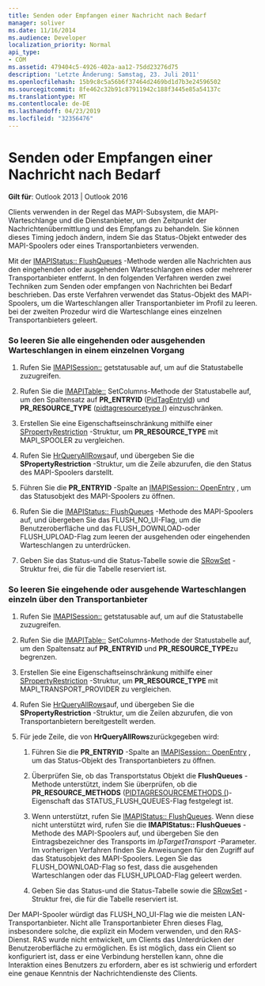```yaml
---
title: Senden oder Empfangen einer Nachricht nach Bedarf
manager: soliver
ms.date: 11/16/2014
ms.audience: Developer
localization_priority: Normal
api_type:
- COM
ms.assetid: 479404c5-4926-402a-aa12-75dd23276d75
description: 'Letzte Änderung: Samstag, 23. Juli 2011'
ms.openlocfilehash: 15b9c8c5a56b6f37464d2469bd1d7b3e24596502
ms.sourcegitcommit: 8fe462c32b91c87911942c188f3445e85a54137c
ms.translationtype: MT
ms.contentlocale: de-DE
ms.lasthandoff: 04/23/2019
ms.locfileid: "32356476"
---
```

# <a name="sending-or-receiving-a-message-on-demand"></a>Senden oder Empfangen einer Nachricht nach Bedarf
  
**Gilt für**: Outlook 2013 | Outlook 2016 
  
Clients verwenden in der Regel das MAPI-Subsystem, die MAPI-Warteschlange und die Dienstanbieter, um den Zeitpunkt der Nachrichtenübermittlung und des Empfangs zu behandeln. Sie können dieses Timing jedoch ändern, indem Sie das Status-Objekt entweder des MAPI-Spoolers oder eines Transportanbieters verwenden.
  
Mit der [IMAPIStatus:: FlushQueues](imapistatus-flushqueues.md) -Methode werden alle Nachrichten aus den eingehenden oder ausgehenden Warteschlangen eines oder mehrerer Transportanbieter entfernt. In den folgenden Verfahren werden zwei Techniken zum Senden oder empfangen von Nachrichten bei Bedarf beschrieben. Das erste Verfahren verwendet das Status-Objekt des MAPI-Spoolers, um die Warteschlangen aller Transportanbieter im Profil zu leeren. bei der zweiten Prozedur wird die Warteschlange eines einzelnen Transportanbieters geleert. 
  
### <a name="to-flush-all-incoming-or-outgoing-queues-in-a-single-operation"></a>So leeren Sie alle eingehenden oder ausgehenden Warteschlangen in einem einzelnen Vorgang
  
1. Rufen Sie [IMAPISession::](imapisession-getstatustable.md) getstatusable auf, um auf die Statustabelle zuzugreifen. 
    
2. Rufen Sie die [IMAPITable::](imapitable-setcolumns.md) SetColumns-Methode der Statustabelle auf, um den Spaltensatz auf **PR_ENTRYID** ([PidTagEntryId](pidtagentryid-canonical-property.md)) und **PR_RESOURCE_TYPE** ([pidtagresourcetype (](pidtagresourcetype-canonical-property.md)) einzuschränken.
    
3. Erstellen Sie eine Eigenschaftseinschränkung mithilfe einer [SPropertyRestriction](spropertyrestriction.md) -Struktur, um **PR_RESOURCE_TYPE** mit MAPI_SPOOLER zu vergleichen. 
    
4. Rufen Sie [HrQueryAllRows](hrqueryallrows.md)auf, und übergeben Sie die **SPropertyRestriction** -Struktur, um die Zeile abzurufen, die den Status des MAPI-Spoolers darstellt. 
    
5. Führen Sie die **PR_ENTRYID** -Spalte an [IMAPISession:: OpenEntry](imapisession-openentry.md) , um das Statusobjekt des MAPI-Spoolers zu öffnen. 
    
6. Rufen Sie die [IMAPIStatus:: FlushQueues](imapistatus-flushqueues.md) -Methode des MAPI-Spoolers auf, und übergeben Sie das FLUSH_NO_UI-Flag, um die Benutzeroberfläche und das FLUSH_DOWNLOAD-oder FLUSH_UPLOAD-Flag zum leeren der ausgehenden oder eingehenden Warteschlangen zu unterdrücken. 
    
7. Geben Sie das Status-und die Status-Tabelle sowie die [SRowSet](srowset.md) -Struktur frei, die für die Tabelle reserviert ist. 
    
### <a name="to-flush-incoming-or-outgoing-queues-individually-by-transport-provider"></a>So leeren Sie eingehende oder ausgehende Warteschlangen einzeln über den Transportanbieter
  
1. Rufen Sie [IMAPISession::](imapisession-getstatustable.md) getstatusable auf, um auf die Statustabelle zuzugreifen. 
    
2. Rufen Sie die [IMAPITable::](imapitable-setcolumns.md) SetColumns-Methode der Statustabelle auf, um den Spaltensatz auf **PR_ENTRYID** und **PR_RESOURCE_TYPE**zu begrenzen.
    
3. Erstellen Sie eine Eigenschaftseinschränkung mithilfe einer [SPropertyRestriction](spropertyrestriction.md) -Struktur, um **PR_RESOURCE_TYPE** mit MAPI_TRANSPORT_PROVIDER zu vergleichen. 
    
4. Rufen Sie [HrQueryAllRows](hrqueryallrows.md)auf, und übergeben Sie die **SPropertyRestriction** -Struktur, um die Zeilen abzurufen, die von Transportanbietern bereitgestellt werden. 
    
5. Für jede Zeile, die von **HrQueryAllRows**zurückgegeben wird:
    
    1. Führen Sie die **PR_ENTRYID** -Spalte an [IMAPISession:: OpenEntry](imapisession-openentry.md) , um das Status-Objekt des Transportanbieters zu öffnen. 
        
    2. Überprüfen Sie, ob das Transportstatus Objekt die **FlushQueues** -Methode unterstützt, indem Sie überprüfen, ob die **PR_RESOURCE_METHODS** ([PIDTAGRESOURCEMETHODS (](pidtagresourcemethods-canonical-property.md))-Eigenschaft das STATUS_FLUSH_QUEUES-Flag festgelegt ist. 
        
    3. Wenn unterstützt, rufen Sie [IMAPIStatus:: FlushQueues](imapistatus-flushqueues.md). Wenn diese nicht unterstützt wird, rufen Sie die **IMAPIStatus:: FlushQueues** -Methode des MAPI-Spoolers auf, und übergeben Sie den Eintragsbezeichner des Transports im _lpTargetTransport_ -Parameter. Im vorherigen Verfahren finden Sie Anweisungen für den Zugriff auf das Statusobjekt des MAPI-Spoolers. Legen Sie das FLUSH_DOWNLOAD-Flag so fest, dass die ausgehenden Warteschlangen oder das FLUSH_UPLOAD-Flag geleert werden. 
        
    4. Geben Sie das Status-und die Status-Tabelle sowie die [SRowSet](srowset.md) -Struktur frei, die für die Tabelle reserviert ist. 
    
Der MAPI-Spooler würdigt das FLUSH_NO_UI-Flag wie die meisten LAN-Transportanbieter. Nicht alle Transportanbieter Ehren dieses Flag, insbesondere solche, die explizit ein Modem verwenden, und den RAS-Dienst. RAS wurde nicht entwickelt, um Clients das Unterdrücken der Benutzeroberfläche zu ermöglichen. Es ist möglich, dass ein Client so konfiguriert ist, dass er eine Verbindung herstellen kann, ohne die Interaktion eines Benutzers zu erfordern, aber es ist schwierig und erfordert eine genaue Kenntnis der Nachrichtendienste des Clients.
  

